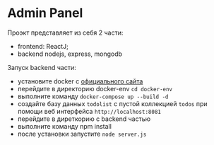 # Admin Panel

Проэкт представляет из себя 2 части:
- frontend: ReactJ;
- backend nodejs, express, mongodb


Запуск backend части:
- установите docker c [официального сайта](https://www.docker.com/get-started)
- перейдите в директорию docker-env `cd docker-env`
- выполните команду `docker-compose up --build -d`
- создайте базу данных `todolist` с пустой коллекцией `todos`
  при помощи веб интерфейса `http://localhost:8081`
- перейдите в диреткорию с backend частью
- выполните команду npm install
- после установки запустите `node server.js`